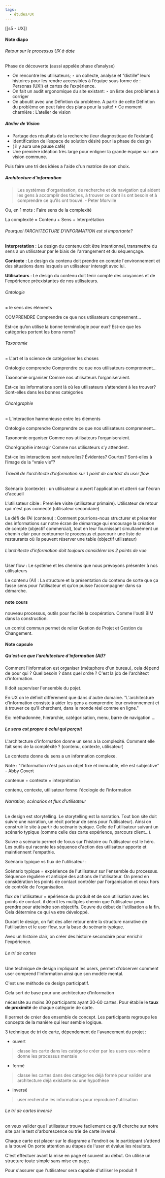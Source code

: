 ```yaml
---
tags:
  - études/UX
---
```

[[s5 - UX]]
#### Note diapo

###### Retour sur le processus UX à date
Phase de découverte (aussi appelée phase d’analyse)
-  On rencontre les utilisateurs;
		‣ on collecte, analyse et “distille” leurs histoires pour les rendre accessibles à l’équipe sous forme de : Personas (UX!) et cartes de l’expérience.
-  On fait un audit ergonomique du site existant:
	‣ on liste des problèmes à corriger
-  On aboutit avec une Défintion du problème. A partir de cette Défintion du problème on peut faire des plans pour la suite!
	• Ce moment charnière : L’atelier de vision


##### Atelier de Vision
- Partage des résultats de la recherche (leur diagnostique de l’existant)
- Identification de l’espace de solution désiré pour la phase de design
- ( il y aura une pause café)
- Une première idéation très large pour enligner la grande équipe sur une vision commune.

Puis faire une tri des idées a l'aide d'un matrice de son choix. 

##### Architecture d'information
> Les systèmes d'organisation, de recherche et de navigation qui aident les gens à accomplir des tâches, à trouver ce dont ils ont besoin et à comprendre ce qu'ils ont trouvé.
\- Peter Morville

Ou, en 1 mots : Faire sens de la complexité

La complexité = Contenu + Sens + Interprétation

###### Pourquoi l’ARCHITECTURE D’INFORMATION est si importante?


**Interpretation** : Le design du contenu doit être intentionnel, transmettre du sens à un utilisateur par le biais de l'arrangement et du séquençage.

**Contexte** : Le design du contenu doit prendre en compte l'environnement et des situations dans lesquels un utilisateur interagit avec lui.

**Utilisateurs** : Le design du contenu doit tenir compte des croyances et de l'expérience préexistantes de nos utilisateurs.


###### Ontologie
= le sens des éléments

COMPRENDRE
Comprendre ce que nos utilisateurs comprennent…

Est-ce qu’on utilise la bonne terminologie pour eux?
Est-ce que les catégories portent les bons noms?


###### Taxonomie
= L'art et la science de catégoriser les choses

Ontologie comprendre 
Comprendre ce que nos utilisateurs comprennent…

Taxonomie organiser
Comme nos utilisateurs l’organiseraient.

Est-ce les informations sont là où les utilisateurs s’attendent à les trouver?
Sont-elles dans les bonnes catégories

###### Chorégraphie
= L’interaction harmonieuse entre les éléments

Ontologie comprendre 
Comprendre ce que nos utilisateurs comprennent…

Taxonomie organiser
Comme nos utilisateurs l’organiseraient.

Chorégraphie interagir
Comme nos utilisateurs s’y attendent.


Est-ce les interactions sont naturelles? Évidentes? Courtes?
Sont-elles à l’image de la “vraie vie”?


###### Travail de l’architecte d’information sur 1 point de contact du user flow
Scénario (contexte) :
un utilisateur a ouvert l'application et atterri sur l'écran d'accueil

L’utilisateur cible :
Première visite (utilisateur primaire). 
Utilisateur de retour qui n'est pas connecté (utilisateur secondaire)

Le défi de l’AI (contenu) :
Comment pourrions-nous structurer et présenter des informations sur notre écran de démarrage qui encourage la création de compte (objectif commercial), tout en leur fournissant simultanément un chemin clair pour contourner le processus et parcourir une liste de restaurants où ils peuvent réserver une table (objectif utilisateur)




###### L’architecte d’information doit toujours considérer les 2 points de vue

User flow : Le système et les chemins que nous prévoyons présenter à nos utilisateurs

Le contenu (AI) : La structure et la présentation du contenu de sorte que ça fasse sens pour l’utilisateur et qu’on puisse l’accompagner dans sa démarche.



#### note cours 
nouveau processus, outils pour facilité la coopération. Comme l'outil BIM dans la construction. 

un comité commun permet de relier Gestion de Projet et Gestion du Changement. 


#### Note capsule 

##### Qu'est-ce que l'architecture d'information (AI)?

Comment l'information est organiser (métaphore d'un bureau), cela dépend de pour qui ? Quel besoin ? dans quel ordre ?
C'est la job de l'architect d'information. 

Il doit superviser l'ensemble du pojet. 

En UX on le définit différement que dans d'autre domaine. 
"L'architecture d'information consiste à aider les gens a comprendre leur environnement et à trouver ce qu'il cherchent,  dans le monde réel comme en ligne."

Ex: méthadonnée, hierarchie, catégorisation, menu, barre de navigation ... 


#####  Le sens est propre à celui qui perçoit
L'architecture d'information donne un sens a la complexité. 
Comment elle fait sens de la compléxité ?
(contenu, contexte, utilisateur)

Le contexte donne du sens a un information complexe.

Note : "l'information n'est pas un objet fixe et immuable, elle est subjective" - Abby Covert

contenue  + contexte = interprétation

contenu, contexte, utilisateur forme l'écologie de l'information



###### Narration, scénarios et flux d'utilisateur

Le design est storytelling. 
Le storytelling est la narration. 
Tout bon site doit suivre une narration, un récit porteur de sens pour l'utilisateur).
Ainsi on construir le site à partir du scénario typique. Celle de l'utilisateur suivant un scénario typique (comme celle des carte expérience, parcours client...). 


Suivre a scénario permet de focus sur l'histoire ou l'utilisateur est le héro. Les outils qui raconte les séquence d'action des utilisateur apporte et maintiennent l'empathie. 

Scénario typique vs flux de l'utilisateur :

Scénario typique = expérience de l'utilisateur sur l'ensemble du processus. Séquence régulière et anticipé des actions de l'utilisateur. On prend en considération les points de contact contrôler par l'organisation et ceux hors de contrôle de l'organisation. 

flux de l'utilisateur = epérience du produit et de son utilisation avec les points de contact. il décrit les multiples chemin que l'utilisateur peux prendre pour atteindre son objectifs.
Couvre du début de l'utilisation a la fin. Cela détermine ce qui va etre développé. 

Durant le design, on fait des aller retour entre la structure narrative de l'utilisation et le user flow, sur la base du scénario typique. 

Avec un histoire clair, on créer des histoire secondaire pour enrichir l'expérience.



###### Le tri de cartes
Une technique de design impliquant les users, permet d'observer comment user comprend l'information ainsi que son modèle mental.

C'est une méthode de design participatif. 

Cela sert de base pour une architecture d'information

nécessite au moins 30 participants ayant 30-60 cartes. Pour établie le **taux de proximité** de chaque catégorie de carte.

Il permet de créer des ensemble de concept. 
Les participants regroupe les concepts de la manière qui leur semble logique. 

3 technique de tri de carte, dépendement de l'avancement du projet : 
- ouvert
> classe les carte dans les catégorie créer par les users eux-même
> donne les processus mentale
- fermé
> classe les cartes dans des catégories déjà formé
> pour valider une architecture déjà existante ou une hypothèse
- inversé
> user recherche les informations 
> pour reproduire l'utilisation 




###### Le tri de cartes inversé
on veux valider que l'utilisateur trouve facilement ce qu'il cherche sur notre site par le test d'arborescence ou trie de carte inversé.

Chaque carte est placer sur le diagrame a l'endroit ou le participant s'attend a la trouvé 
On porte attention au étapes de l'user et évalue les résultats. 

C'est effectuer avant la mise en page et souvent au début. 
On utilise un structure toute simple sans mise en page. 

Pour s'assurer que l'utilisateur sera capable d'utiliser le produit !!
